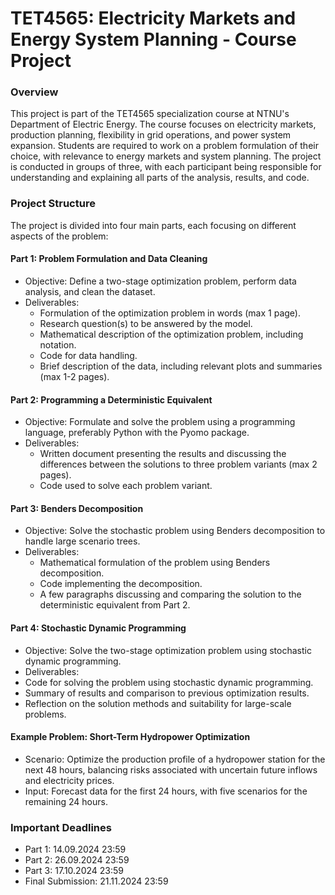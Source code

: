# TET4565: Electricity Markets and Energy System Planning - Course Project

### Overview
This project is part of the TET4565 specialization course at NTNU's Department of Electric Energy. The course focuses on electricity markets, production planning, flexibility in grid operations, and power system expansion. Students are required to work on a problem formulation of their choice, with relevance to energy markets and system planning. The project is conducted in groups of three, with each participant being responsible for understanding and explaining all parts of the analysis, results, and code.

### Project Structure
The project is divided into four main parts, each focusing on different aspects of the problem:
#### Part 1: Problem Formulation and Data Cleaning

- Objective: Define a two-stage optimization problem, perform data analysis, and clean the dataset.
- Deliverables:
  - Formulation of the optimization problem in words (max 1 page).
  - Research question(s) to be answered by the model.
  - Mathematical description of the optimization problem, including notation.
  - Code for data handling.
  - Brief description of the data, including relevant plots and summaries (max 1-2 pages).

#### Part 2: Programming a Deterministic Equivalent
- Objective: Formulate and solve the problem using a programming language, preferably Python with the Pyomo package.
- Deliverables:
  - Written document presenting the results and discussing the differences between the solutions to three problem variants (max 2 pages).
  - Code used to solve each problem variant.

#### Part 3: Benders Decomposition
- Objective: Solve the stochastic problem using Benders decomposition to handle large scenario trees.
- Deliverables:
  - Mathematical formulation of the problem using Benders decomposition.
  - Code implementing the decomposition.
  - A few paragraphs discussing and comparing the solution to the deterministic equivalent from Part 2.

#### Part 4: Stochastic Dynamic Programming
- Objective: Solve the two-stage optimization problem using stochastic dynamic programming.
- Deliverables:
- Code for solving the problem using stochastic dynamic programming.
- Summary of results and comparison to previous optimization results.
- Reflection on the solution methods and suitability for large-scale problems.

#### Example Problem: Short-Term Hydropower Optimization
- Scenario: Optimize the production profile of a hydropower station for the next 48 hours, balancing risks associated with uncertain future inflows and electricity prices.
- Input: Forecast data for the first 24 hours, with five scenarios for the remaining 24 hours.

### Important Deadlines
- Part 1: 14.09.2024 23:59
- Part 2: 26.09.2024 23:59
- Part 3: 17.10.2024 23:59
- Final Submission: 21.11.2024 23:59

